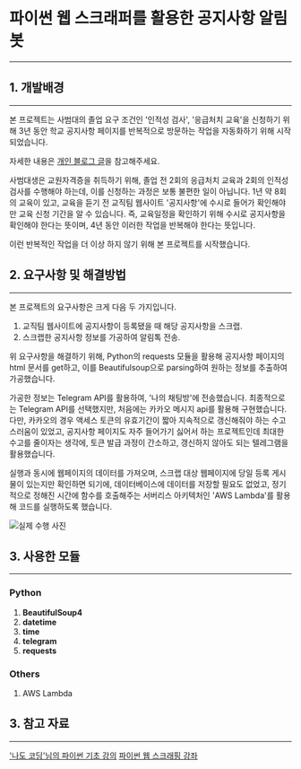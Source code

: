 # 파이썬 웹 스크래퍼를 활용한 공지사항 알림봇

---

## 1. 개발배경

---

본 프로젝트는 사범대의 졸업 요구 조건인 '인적성 검사', '응급처치 교육'을 신청하기 위해 3년 동안 학교 공지사항 페이지를 반복적으로 방문하는 작업을 자동화하기 위해 시작되었습니다.

자세한 내용은 [개인 블로그 글](https://omins.tistory.com/4?category=1272317)을 참고해주세요.

사범대생은 교원자격증을 취득하기 위해, 졸업 전 2회의 응급처치 교육과 2회의 인적성 검사를 수행해야 하는데, 이를 신청하는 과정은 보통 불편한 일이 아닙니다. 1년 약 8회의 교육이 있고, 교육을 듣기 전 교직팀 웹사이트 '공지사항'에 수시로 들어가 확인해야만 교육 신청 기간을 알 수 있습니다. 즉, 교육일정을 확인하기 위해 수시로 공지사항을 확인해야 한다는 뜻이며, 4년 동안 이러한 작업을 반복해야 한다는 뜻입니다.

이런 반복적인 작업을 더 이상 하지 않기 위해 본 프로젝트를 시작했습니다.

## 2. 요구사항 및 해결방법

---

본 프로젝트의 요구사항은 크게 다음 두 가지입니다.

1. 교직팀 웹사이트에 공지사항이 등록됐을 때 해당 공지사항을 스크랩.
2. 스크랩한 공지사항 정보를 가공하여 알림톡 전송.

위 요구사항을 해결하기 위해, Python의 requests 모듈을 활용해 공지사항 페이지의 html 문서를 get하고, 이를 Beautifulsoup으로 parsing하여 원하는 정보를 추출하여 가공했습니다.

가공한 정보는 Telegram API를 활용하여, '나의 채팅방'에 전송했습니다. 최종적으로는 Telegram API를 선택했지만, 처음에는 카카오 메시지 api를 활용해 구현했습니다. 다만, 카카오의 경우 액세스 토큰의 유효기간이 짧아 지속적으로 갱신해줘야 하는 수고스러움이 있었고, 공지사항 페이지도 자주 들어가기 싫어서 하는 프로젝트인데 최대한 수고를 줄이자는 생각에, 토큰 발급 과정이 간소하고, 갱신하지 않아도 되는 텔레그램을 활용했습니다.

실행과 동시에 웹페이지의 데이터를 가져오며, 스크랩 대상 웹페이지에 당일 등록 게시물이 있는지만 확인하면 되기에, 데이터베이스에 데이터를 저장할 필요도 없었고, 정기적으로 정해진 시간에 함수를 호출해주는 서버리스 아키텍처인 'AWS Lambda'를 활용해 코드를 실행하도록 했습니다.

![실제 수행 사진](https://user-images.githubusercontent.com/52988822/174081650-d7a21966-53cd-4f52-b0da-88cc2970a3e5.png)

## 3. 사용한 모듈

---

### Python

1. **BeautifulSoup4**
2. **datetime**
3. **time**
4. **telegram**
5. **requests**

### Others

1. AWS Lambda

## 3. 참고 자료

---

['나도 코딩'님의 파이썬 기초 강의](https://www.inflearn.com/course/%EB%82%98%EB%8F%84%EC%BD%94%EB%94%A9-%ED%8C%8C%EC%9D%B4%EC%8D%AC-%EA%B8%B0%EB%B3%B8)
[파이썬 웹 스크래핑 강좌](https://www.inflearn.com/course/%ED%8C%8C%EC%9D%B4%EC%8D%AC-%EC%9B%B9-%EC%8A%A4%ED%81%AC%EB%9E%98%ED%95%91)
